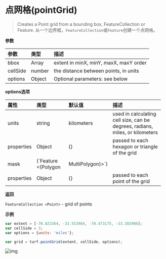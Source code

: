 # 点网格(pointGrid)

> Creates a Point grid from a bounding box, FeatureCollection or Feature.
> 从一个边界框，`FeatureCollection`或`Feature`创建一个点网格。

**参数**

| 参数     | 类型   | 描述                                   |
| :------- | :----- | :------------------------------------- |
| bbox     | Array  | extent in minX, minY, maxX, maxY order |
| cellSide | number | the distance between points, in units  |
| options  | Object | Optional parameters: see below         |

**options选项**

| 属性       | 类型                                 | 默认值     | 描述                                                         |
| :--------- | :----------------------------------- | :--------- | :----------------------------------------------------------- |
| units      | string                               | kilometers | used in calculating cell size, can be degrees, radians, miles, or kilometers |
| properties | Object                               | {}         | passed to each hexagon or triangle of the grid               |
| mask       | (`Feature <(Polygon|MultiPolygon)>`) |            | if passed a Polygon or MultiPolygon, the grid Points will be created only inside it |
| properties | Object                               | {}         | passed to each point of the grid                             |

**返回**

`FeatureCollection <Point>` - grid of points

**示例**

```js
var extent = [-70.823364, -33.553984, -70.473175, -33.302986];
var cellSide = 3;
var options = {units: 'miles'};

var grid = turf.pointGrid(extent, cellSide, options);
```

![img](https://pzy-images.oss-cn-hangzhou.aliyuncs.com/img/pointGrid.9acfdd5c.webp)